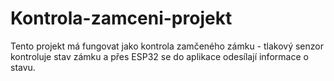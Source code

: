 # Kontrola-zamceni-projekt
Tento projekt má fungovat jako kontrola zamčeného zámku - tlakový senzor kontroluje stav zámku a přes ESP32 se do aplikace odesílají informace o stavu.
